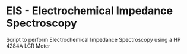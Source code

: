 # EIS - Electrochemical Impedance Spectroscopy
Script to perform Electrochemical Impedance Spectroscopy using a HP 4284A LCR Meter
